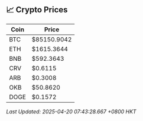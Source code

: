 ## 📈 Crypto Prices

| Coin | Price |
| ---- | ----- |
| BTC | $85150.9042 |
| ETH | $1615.3644 |
| BNB | $592.3643 |
| CRV | $0.6115 |
| ARB | $0.3008 |
| OKB | $50.8620 |
| DOGE | $0.1572 |

_Last Updated: 2025-04-20 07:43:28.667 +0800 HKT_